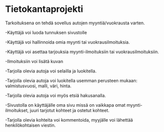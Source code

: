 # Tietokantaprojekti
Tarkoituksena on tehdä sovellus autojen myyntiä/vuokrausta varten.

 -Käyttäjä voi luoda tunnuksen sivustolle
 
 -Käyttäjä voi hallinnoida omia myynti tai vuokrausilmoituksia.
 
 -Käyttäjä voi asettaa tarjouksia myynti-ilmoituksiin tai vuokrausilmoituksiin.
 
 -Ilmoituksiin voi lisätä kuvan
 
 -Tarjolla olevia autoja voi selailla ja luokitella.
 
 -Tarjolla olevia autoja voi luokitella usemman perusteen mukaan: valmistusvuosi, malli, väri, hinta.
 
 -Tarjolla olevia autoja voi myös etsiä hakusanalla.
 
 -Sivustolla on käyttäjälle oma sivu missä on vaikkapa omat myynti-ilmoitukset, juuri tarjotut kohteet ja ostetut kohteet.

 -Tarjolla olevia kohteita voi kommentoida, myyjälle voi lähettää henkilökohtaisen viestin.
 
 
